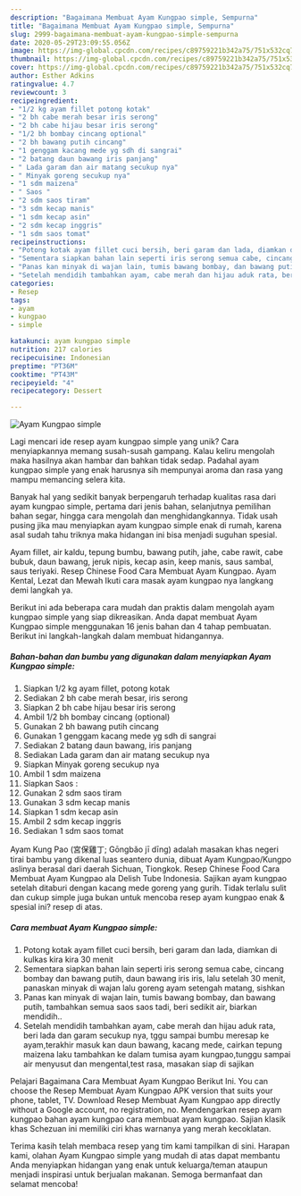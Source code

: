 ```yaml
---
description: "Bagaimana Membuat Ayam Kungpao simple, Sempurna"
title: "Bagaimana Membuat Ayam Kungpao simple, Sempurna"
slug: 2999-bagaimana-membuat-ayam-kungpao-simple-sempurna
date: 2020-05-29T23:09:55.056Z
image: https://img-global.cpcdn.com/recipes/c89759221b342a75/751x532cq70/ayam-kungpao-simple-foto-resep-utama.jpg
thumbnail: https://img-global.cpcdn.com/recipes/c89759221b342a75/751x532cq70/ayam-kungpao-simple-foto-resep-utama.jpg
cover: https://img-global.cpcdn.com/recipes/c89759221b342a75/751x532cq70/ayam-kungpao-simple-foto-resep-utama.jpg
author: Esther Adkins
ratingvalue: 4.7
reviewcount: 3
recipeingredient:
- "1/2 kg ayam fillet potong kotak"
- "2 bh cabe merah besar iris serong"
- "2 bh cabe hijau besar iris serong"
- "1/2 bh bombay cincang optional"
- "2 bh bawang putih cincang"
- "1 genggam kacang mede yg sdh di sangrai"
- "2 batang daun bawang iris panjang"
- " Lada garam dan air matang secukup nya"
- " Minyak goreng secukup nya"
- "1 sdm maizena"
- " Saos "
- "2 sdm saos tiram"
- "3 sdm kecap manis"
- "1 sdm kecap asin"
- "2 sdm kecap inggris"
- "1 sdm saos tomat"
recipeinstructions:
- "Potong kotak ayam fillet cuci bersih, beri garam dan lada, diamkan di kulkas kira kira 30 menit"
- "Sementara siapkan bahan lain seperti iris serong semua cabe, cincang bombay dan bawang putih, daun bawang iris iris, lalu setelah 30 menit, panaskan minyak di wajan lalu goreng ayam setengah matang, sishkan"
- "Panas kan minyak di wajan lain, tumis bawang bombay, dan bawang putih, tambahkan semua saos saos tadi, beri sedikit air, biarkan mendidih.."
- "Setelah mendidih tambahkan ayam, cabe merah dan hijau aduk rata, beri lada dan garam secukup nya, tggu sampai bumbu meresap ke ayam,terakhir masuk kan daun bawang, kacang mede, cairkan tepung maizena laku tambahkan ke dalam tumisa ayam kungpao,tunggu sampai air menyusut dan mengental,test rasa, masakan siap di sajikan"
categories:
- Resep
tags:
- ayam
- kungpao
- simple

katakunci: ayam kungpao simple 
nutrition: 217 calories
recipecuisine: Indonesian
preptime: "PT36M"
cooktime: "PT43M"
recipeyield: "4"
recipecategory: Dessert

---
```



![Ayam Kungpao simple](https://img-global.cpcdn.com/recipes/c89759221b342a75/751x532cq70/ayam-kungpao-simple-foto-resep-utama.jpg)

Lagi mencari ide resep ayam kungpao simple yang unik? Cara menyiapkannya memang susah-susah gampang. Kalau keliru mengolah maka hasilnya akan hambar dan bahkan tidak sedap. Padahal ayam kungpao simple yang enak harusnya sih mempunyai aroma dan rasa yang mampu memancing selera kita.

Banyak hal yang sedikit banyak berpengaruh terhadap kualitas rasa dari ayam kungpao simple, pertama dari jenis bahan, selanjutnya pemilihan bahan segar, hingga cara mengolah dan menghidangkannya. Tidak usah pusing jika mau menyiapkan ayam kungpao simple enak di rumah, karena asal sudah tahu triknya maka hidangan ini bisa menjadi suguhan spesial.

Ayam fillet, air kaldu, tepung bumbu, bawang putih, jahe, cabe rawit, cabe bubuk, daun bawang, jeruk nipis, kecap asin, keep manis, saus sambal, saus teriyaki. Resep Chinese Food Cara Membuat Ayam Kungpao. Ayam Kental, Lezat dan Mewah Ikuti cara masak ayam kungpao nya langkang demi langkah ya.


Berikut ini ada beberapa cara mudah dan praktis dalam mengolah ayam kungpao simple yang siap dikreasikan. Anda dapat membuat Ayam Kungpao simple menggunakan 16 jenis bahan dan 4 tahap pembuatan. Berikut ini langkah-langkah dalam membuat hidangannya.

<!--inarticleads1-->

##### Bahan-bahan dan bumbu yang digunakan dalam menyiapkan Ayam Kungpao simple:

1. Siapkan 1/2 kg ayam fillet, potong kotak
1. Sediakan 2 bh cabe merah besar, iris serong
1. Siapkan 2 bh cabe hijau besar iris serong
1. Ambil 1/2 bh bombay cincang (optional)
1. Gunakan 2 bh bawang putih cincang
1. Gunakan 1 genggam kacang mede yg sdh di sangrai
1. Sediakan 2 batang daun bawang, iris panjang
1. Sediakan  Lada garam dan air matang secukup nya
1. Siapkan  Minyak goreng secukup nya
1. Ambil 1 sdm maizena
1. Siapkan  Saos :
1. Gunakan 2 sdm saos tiram
1. Gunakan 3 sdm kecap manis
1. Siapkan 1 sdm kecap asin
1. Ambil 2 sdm kecap inggris
1. Sediakan 1 sdm saos tomat


Ayam Kung Pao (宮保雞丁; Gōngbǎo jī dīng) adalah masakan khas negeri tirai bambu yang dikenal luas seantero dunia, dibuat Ayam Kungpao/Kungpo aslinya berasal dari daerah Sichuan, Tiongkok. Resep Chinese Food Cara Membuat Ayam Kungpao ala Delish Tube Indonesia. Sajikan ayam kungpao setelah ditaburi dengan kacang mede goreng yang gurih. Tidak terlalu sulit dan cukup simple juga bukan untuk mencoba resep ayam kungpao enak &amp; spesial ini? resep di atas. 

<!--inarticleads2-->

##### Cara membuat Ayam Kungpao simple:

1. Potong kotak ayam fillet cuci bersih, beri garam dan lada, diamkan di kulkas kira kira 30 menit
1. Sementara siapkan bahan lain seperti iris serong semua cabe, cincang bombay dan bawang putih, daun bawang iris iris, lalu setelah 30 menit, panaskan minyak di wajan lalu goreng ayam setengah matang, sishkan
1. Panas kan minyak di wajan lain, tumis bawang bombay, dan bawang putih, tambahkan semua saos saos tadi, beri sedikit air, biarkan mendidih..
1. Setelah mendidih tambahkan ayam, cabe merah dan hijau aduk rata, beri lada dan garam secukup nya, tggu sampai bumbu meresap ke ayam,terakhir masuk kan daun bawang, kacang mede, cairkan tepung maizena laku tambahkan ke dalam tumisa ayam kungpao,tunggu sampai air menyusut dan mengental,test rasa, masakan siap di sajikan


Pelajari Bagaimana Cara Membuat Ayam Kungpao Berikut Ini. You can choose the Resep Membuat Ayam Kungpao APK version that suits your phone, tablet, TV. Download Resep Membuat Ayam Kungpao app directly without a Google account, no registration, no. Mendengarkan resep ayam kungpao bahan ayam kungpao cara membuat ayam kungpao. Sajian klasik khas Schezuan ini memiliki ciri khas warnanya yang merah kecoklatan. 

Terima kasih telah membaca resep yang tim kami tampilkan di sini. Harapan kami, olahan Ayam Kungpao simple yang mudah di atas dapat membantu Anda menyiapkan hidangan yang enak untuk keluarga/teman ataupun menjadi inspirasi untuk berjualan makanan. Semoga bermanfaat dan selamat mencoba!
